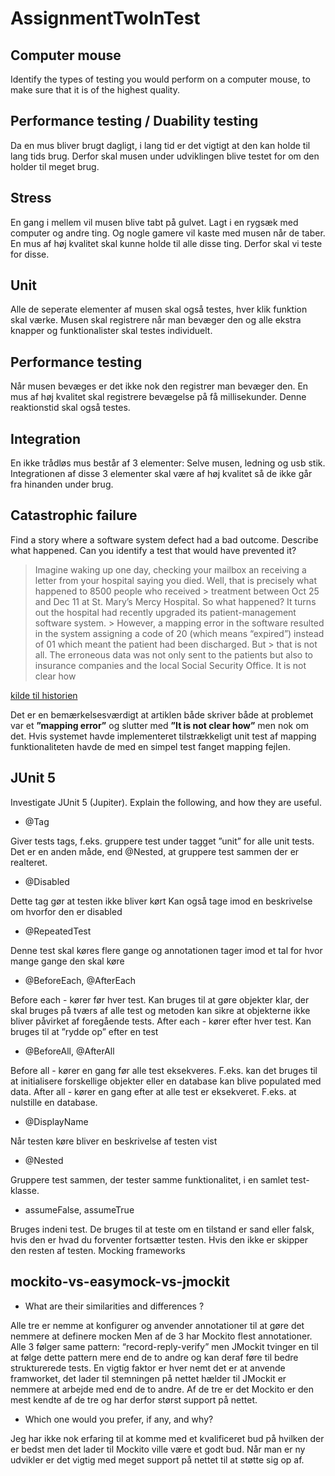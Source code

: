 # AssignmentTwoInTest


## Computer mouse

Identify the types of testing you would perform on a computer mouse, to
make sure that it is of the highest quality.

## Performance testing / Duability testing

Da en mus bliver brugt dagligt, i lang tid er det vigtigt at den kan holde til lang tids brug. Derfor skal musen under udviklingen blive testet for om den holder til meget brug.

## Stress

En gang i mellem vil musen blive tabt på gulvet. Lagt i en rygsæk med computer og andre ting. Og nogle gamere vil kaste med musen når de taber.
En mus af høj kvalitet skal kunne holde til alle disse ting. Derfor skal vi teste for disse.

## Unit

Alle de seperate elementer af musen skal også testes, hver klik funktion skal værke. Musen skal registrere når man bevæger den og alle ekstra knapper og funktionalister skal testes individuelt.

## Performance testing

Når musen bevæges er det ikke nok den registrer man bevæger den. En mus af høj kvalitet skal registrere bevægelse på få millisekunder. Denne reaktionstid skal også testes.

## Integration 
En ikke trådløs mus består af 3 elementer:
Selve musen, ledning og usb stik.
Integrationen af disse 3 elementer skal være af høj kvalitet så de ikke går fra hinanden under brug.


## Catastrophic failure
Find a story where a software system defect had a bad outcome. Describe what happened. Can you identify a test that would have prevented it?


> Imagine waking up one day, checking your mailbox an receiving a letter from your hospital saying you died. Well, that is precisely what happened to 8500 people who received   > treatment between Oct 25 and Dec 11 at St. Mary’s Mercy Hospital. So what happened? It turns out the hospital had recently upgraded its patient-management software system.    > However, a mapping error in the software resulted in the system assigning a code of 20 (which means “expired”) instead of 01 which meant the patient had been discharged. But  > that is not all. The erroneous data was not only sent to the patients but also to insurance companies and the local Social Security Office. It is not clear how

[kilde til historien](https://blog.bitsrc.io/software-is-not-perfect-cases-of-software-failure-and-their-consequences-f5fec39c038f)


Det er en bemærkelsesværdigt at artiklen både skriver både at problemet var et **”mapping error”** og slutter med **”It is not clear how”** men nok om det.
Hvis systemet havde implementeret tilstrækkeligt unit test af mapping funktionaliteten havde de med en simpel test fanget mapping fejlen.
























## JUnit 5

Investigate JUnit 5 (Jupiter). Explain the following, and how they are useful.

* @Tag

Giver tests tags, f.eks. gruppere test under tagget ”unit” for alle unit tests. Det er en anden måde, end @Nested, at gruppere test sammen der er realteret.

* @Disabled

Dette tag gør at testen ikke bliver kørt
Kan også tage imod en beskrivelse om hvorfor den er disabled
* @RepeatedTest

Denne test skal køres flere gange og annotationen tager imod et tal for hvor mange gange den skal køre
* @BeforeEach, @AfterEach

Before each -  kører før hver test. Kan bruges til at gøre objekter klar, der skal bruges på tværs af alle test og metoden kan sikre at objekterne ikke bliver påvirket af foregående tests.
After each -  kører efter hver test. Kan bruges til at ”rydde op” efter en test
* @BeforeAll, @AfterAll

Before all - kører en gang før alle test eksekveres. F.eks. kan det bruges til at initialisere forskellige objekter eller en database kan blive populated med data.
After all - kører en gang efter at alle test er eksekveret. F.eks. at nulstille en database.
* @DisplayName

Når testen køre bliver en beskrivelse af testen vist
* @Nested

Gruppere test sammen, der tester samme funktionalitet, i en samlet test-klasse.
* assumeFalse, assumeTrue

Bruges indeni test.
De bruges til at teste om en tilstand er sand eller falsk, hvis den er hvad du forventer fortsætter testen. Hvis den ikke er skipper den resten af testen. 
Mocking frameworks

## mockito-vs-easymock-vs-jmockit
* What are their similarities and differences ?

Alle tre er nemme at konfigurer og anvender annotationer til at gøre det nemmere at definere mocken
Men af de 3 har Mockito flest annotationer.
Alle 3 følger same pattern: “record-reply-verify” men JMockit tvinger en til at følge dette pattern mere end de to andre og kan deraf føre til bedre strukturerede tests.
En vigtig faktor er hver nemt det er at anvende framworket, det lader til stemningen på nettet hælder til JMockit er nemmere at arbejde med end de to andre.
Af de tre er det Mockito er den mest kendte af de tre og har derfor størst support på nettet.
* Which one would you prefer, if any, and why?

Jeg har ikke nok erfaring til at komme med et kvalificeret bud på hvilken der er bedst men det lader til Mockito ville være et godt bud. Når man er ny udvikler er det vigtig med meget support på nettet til at støtte sig op af. 


